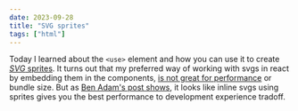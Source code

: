 ```yaml
---
date: 2023-09-28
title: "SVG sprites"
tags: ["html"]
---
```



Today I learned about the `<use>` element and how you can use it to create [_SVG_ sprites](https://benadam.me/thoughts/react-svg-sprites/).
It turns out that my preferred way of working with svgs in react by embedding them in the components, [is not great for performance](https://kurtextrem.de/posts/svg-in-js) or bundle size.
But as [Ben Adam's post shows](https://benadam.me/thoughts/react-svg-sprites/), it looks like inline svgs using sprites gives you the best performance to development experience tradoff.
